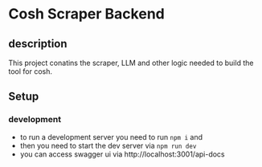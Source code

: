 # Cosh Scraper Backend

## description
This project conatins the scraper, LLM and other logic needed to build the tool for cosh.
## Setup

### development

* to run a development server you need to run `npm i` and 
* then you need to start the dev server via `npm run dev`
* you can access swagger ui via http://localhost:3001/api-docs